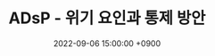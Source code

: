 ---
title: 'ADsP - 위기 요인과 통제 방안'
date: 2022-09-06 15:00:00 +0900
tags: ['LICENSE']
draft: false
summary: '데이터 분석 준전문가 자격증 취득을 위한 학습 내용 중 Part 1, 2장 4절 위기 요인과 통제 방안 챕터 정리 내용'
---